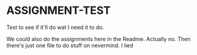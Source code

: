 ASSIGNMENT-TEST
===============

Test to see if it'll do wat I need it to do.

We could also do the assignments here in the Readme.
Actually no. Then there's just one file to do stuff on
nevermind. I lied
